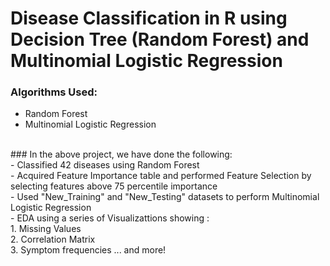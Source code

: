 # Disease Classification in R using Decision Tree (Random Forest) and Multinomial Logistic Regression
### Algorithms Used:
- Random Forest
- Multinomial Logistic Regression
<br/>
### In the above project, we have done the following:  <br/>  
- Classified 42 diseases using Random Forest  <br/>  
- Acquired Feature Importance table and performed Feature Selection by selecting features above 75 percentile importance  <br/>
- Used "New_Training" and "New_Testing" datasets to perform Multinomial Logistic Regression   <br/>
- EDA using a series of Visualizattions showing :  <br/>
  1. Missing Values  <br/>
  2. Correlation Matrix  <br/>
  3. Symptom frequencies ... and more!  <br/>
